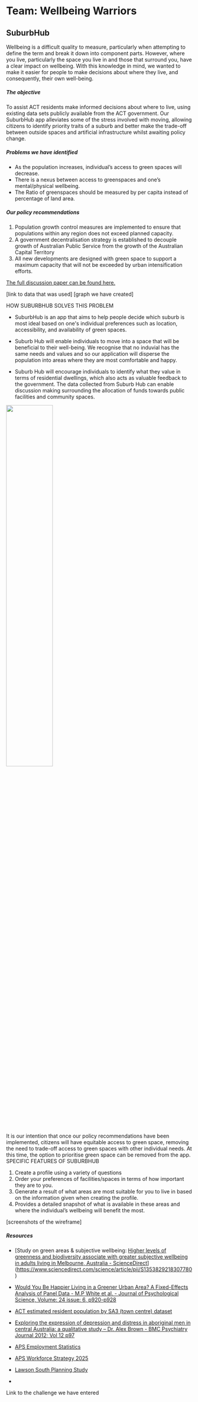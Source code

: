 # Team: Wellbeing Warriors


## SuburbHub
Wellbeing is a difficult quality to measure, particularly when attempting to define the term and break it down into component parts. However, where you live, particularly the space you live in and those that surround you, have a clear impact on wellbeing. With this knowledge in mind, we wanted to make it easier for people to make decisions about where they live, and consequently, their own well-being. 

##### The objective

To assist ACT residents make informed decisions about where to live, using existing data sets publicly available from the ACT government. 
Our SuburbHub app alleviates some of the stress involved with moving, allowing citizens to identify priority traits of a suburb and better make the trade-off between outside spaces and artificial infrastructure whilst awaiting policy change.

##### Problems we have identified

-	As the population increases, individual’s access to green spaces will decrease.
-	There is a nexus between access to greenspaces and one’s mental/physical wellbeing.
-	The Ratio of greenspaces should be measured by per capita instead of percentage of land area.

##### Our policy recommendations

1. Population growth control measures are implemented to ensure that populations within any region does not exceed planned capacity.
2. A government decentralisation strategy is established to decouple growth of Australian Public Service from the growth of the Australian Capital Territory
3. All new developments are designed with green space to support a maximum capacity that will not be exceeded by urban intensification efforts.

[The full discussion paper can be found here.](https://github.com/mysticfakir/DTC_GovHack2022/blob/main/Policy%20paper.pdf) 

[link to data that was used]
[graph we have created]


HOW SUBURBHUB SOLVES THIS PROBLEM 
-	SuburbHub is an app that aims to help people decide which suburb is most ideal based on one's individual preferences such as location, accessibility, and availability of green spaces. 

-	Suburb Hub will enable individuals to move into a space that will be beneficial to their well-being. We recognise that no induvial has the same needs and values and so our application will disperse the population into areas where they are most comfortable and happy. 

-	Suburb Hub will encourage individuals to identify what they value in terms of residential dwellings, which also acts as valuable feedback to the government. The data collected from Suburb Hub can enable discussion making surrounding the allocation of funds towards public facilities and community spaces.

[<img src="https://img.youtube.com/vi/ukkVd7bjleI/mqdefault.jpg" width="50%">](https://www.youtube.com/watch?v=ukkVd7bjleI)

It is our intention that once our policy recommendations have been implemented, citizens will have equitable access to green space, removing the need to trade-off access to green spaces with other individual needs. At this time, the option to prioritise green space can be removed from the app.
SPECIFIC FEATURES OF SUBURBHUB 
1. Create a profile using a variety of questions  
2. Order your preferences of facilities/spaces in terms of how important they are to you.  
3. Generate a result of what areas are most suitable for you to live in based on the information given when creating the profile.  
4. Provides a detailed snapshot of what is available in these areas and where the individual’s wellbeing will benefit the most.  

[screenshots of the wireframe]

##### Resources
- [Study on green areas & subjective wellbeing: [Higher levels of greenness and biodiversity associate with greater subjective wellbeing in adults living in Melbourne, Australia - ScienceDirect](https://www.sciencedirect.com/science/article/pii/S1353829218307780)](https://www.sciencedirect.com/science/article/pii/S1353829218307780)

- [Would You Be Happier Living in a Greener Urban Area? A Fixed-Effects Analysis of Panel Data - M.P White et al. - Journal of Psychological Science, Volume: 24 issue: 6, p920-p928](https://journals.sagepub.com/doi/abs/10.1177/0956797612464659)

- [ACT estimated resident population by SA3 (town centre) dataset](https://www.data.act.gov.au/Health/ACT-estimated-resident-population-by-SA3-town-cent/6qxi-jn4w)

- [Exploring the expression of depression and distress in aboriginal men in central Australia: a qualitative study – Dr. Alex Brown - BMC Psychiatry Journal 2012; Vol 12 p97](https://www.ncbi.nlm.nih.gov/pmc/articles/PMC3441213/)

- [APS Employment Statistics](https://www.apsc.gov.au/employment-data/aps-employment-data-31-december-2021/glance)

- [APS Workforce Strategy 2025](https://www.apsc.gov.au/sites/default/files/2021-03/APS_Workforce_strategy.pdf)

- [Lawson South Planning Study](https://www.planning.act.gov.au/__data/assets/pdf_file/0003/1223436/Lawson-South-Planning-Study-Final-Report-October-2009.pdf)

- 

  

Link to the challenge we have entered 



